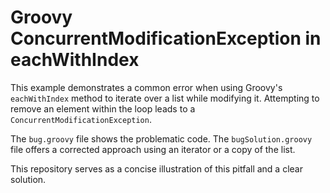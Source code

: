 # Groovy ConcurrentModificationException in eachWithIndex
This example demonstrates a common error when using Groovy's `eachWithIndex` method to iterate over a list while modifying it.  Attempting to remove an element within the loop leads to a `ConcurrentModificationException`.

The `bug.groovy` file shows the problematic code. The `bugSolution.groovy` file offers a corrected approach using an iterator or a copy of the list.

This repository serves as a concise illustration of this pitfall and a clear solution.